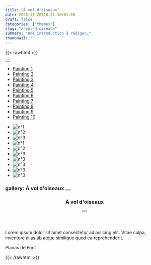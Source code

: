 ```yaml
---
title: "À vol d'oiseaux"
date: 2020-11-20T10:31:10+01:00
draft: false
categories: ["themes"]
slug: "a-vol-d-oiseaux"
summary: "Une introduction à rédiger…"
thumbnail: ""
---
```


{{< rawhtml >}}
<div class="float-sidenav js-float-sidenav" id="float-sidenav-1">
    <nav class="float-sidenav__nav">
      <button class="reset float-sidenav__close-btn js-float-sidenav__close-btn js-tab-focus" aria-label="Close page navigation">
        <svg class="icon" viewBox="0 0 16 16"><g stroke-width="1" stroke="currentColor" fill="none" stroke-linecap="round" stroke-linejoin="round" stroke-miterlimit="10"><line x1="13.5" y1="2.5" x2="2.5" y2="13.5"></line><line x1="2.5" y1="2.5" x2="13.5" y2="13.5"></line></g></svg>
      </button>
      <ul class="float-sidenav__list js-float-sidenav__list">
        <li class="float-sidenav__item">
          <a href="#peinture-1" class="float-sidenav__link js-smooth-scroll">
            <span class="float-sidenav__label">Painting 1</span>
            <span aria-hidden="true" class="float-sidenav__marker"></span>
          </a>
        </li>
        <li class="float-sidenav__item">
          <a href="#peinture-2" class="float-sidenav__link js-smooth-scroll">
            <span class="float-sidenav__label">Painting 2</span>
            <span aria-hidden="true" class="float-sidenav__marker"></span>
          </a>
        </li>
        <li class="float-sidenav__item">
          <a href="#peinture-3" class="float-sidenav__link js-smooth-scroll">
            <span class="float-sidenav__label">Painting 3</span>
            <span aria-hidden="true" class="float-sidenav__marker"></span>
          </a>
        </li>
        <li class="float-sidenav__item">
          <a href="#peinture-4" class="float-sidenav__link js-smooth-scroll">
            <span class="float-sidenav__label">Painting 4</span>
            <span aria-hidden="true" class="float-sidenav__marker"></span>
          </a>
        </li>
        <li class="float-sidenav__item">
          <a href="#peinture-5" class="float-sidenav__link js-smooth-scroll">
            <span class="float-sidenav__label">Painting 5</span>
            <span aria-hidden="true" class="float-sidenav__marker"></span>
          </a>
        </li>
        <li class="float-sidenav__item">
          <a href="#peinture-6" class="float-sidenav__link js-smooth-scroll">
            <span class="float-sidenav__label">Painting 6</span>
            <span aria-hidden="true" class="float-sidenav__marker"></span>
          </a>
        </li>
        <li class="float-sidenav__item">
          <a href="#peinture-7" class="float-sidenav__link js-smooth-scroll">
            <span class="float-sidenav__label">Painting 7</span>
            <span aria-hidden="true" class="float-sidenav__marker"></span>
          </a>
        </li>
        <li class="float-sidenav__item">
          <a href="#peinture-8" class="float-sidenav__link js-smooth-scroll">
            <span class="float-sidenav__label">Painting 8</span>
            <span aria-hidden="true" class="float-sidenav__marker"></span>
          </a>
        </li>
        <li class="float-sidenav__item">
          <a href="#peinture-9" class="float-sidenav__link js-smooth-scroll">
            <span class="float-sidenav__label">Painting 9</span>
            <span aria-hidden="true" class="float-sidenav__marker"></span>
          </a>
        </li>
        <li class="float-sidenav__item">
          <a href="#peinture-10" class="float-sidenav__link js-smooth-scroll">
            <span class="float-sidenav__label">Painting 10</span>
            <span aria-hidden="true" class="float-sidenav__marker"></span>
          </a>
        </li>
      </ul>
    </nav>
</div>
<!-- <button class="btn btn--subtle margin-bottom-md hide@md" aria-controls="float-sidenav-1">Show Page Navigation</button> -->
<ul class="parent js-float-sidenav-target">
    <li id="peinture-1" class="child">
      <img src="en-vol-01.jpg" alt="n°1">
    </li>
    <li id="peinture-2" class="child">
      <img src="en-vol-02.jpg" alt="n°2">
    </li>
    <li id="peinture-3" class="child">
      <img src="en-vol-03.jpg" alt="n°3">
    </li>
    <li id="peinture-4" class="child">
      <img src="en-vol-04.jpg" alt="n°1">
    </li>
    <li id="peinture-5" class="child">
      <img src="en-vol-05.jpg" alt="n°2">
    </li>
    <li id="peinture-6" class="child">
      <img src="en-vol-06.jpg" alt="n°3">
    </li>
    <li id="peinture-7" class="child">
      <img src="en-vol-07.jpg" alt="n°3">
    </li>
    <li id="peinture-8" class="child">
      <img src="en-vol-08.jpg" alt="n°3">
    </li>
    <li id="peinture-9" class="child">
      <img src="en-vol-09.jpg" alt="n°3">
    </li>
    <li id="peinture-10" class="child">
      <img src="en-vol-10.jpg" alt="n°3">
    </li>
</ul>
<h3 class="gallery__title-block" aria-controls="modal-full-width">
<span class="gallery__title-prefix">gallery: </span>
<span class="gallery__title">À vol d'oiseaux</span>
<button class="gallery__title-trigger">
  <svg class="icon" viewBox="0 0 20 20">
    <title>Open the window</title>
    <g fill="none" stroke="currentColor" stroke-miterlimit="10" stroke-width="1" stroke-linecap="round" stroke-linejoin="round">
      <line x1="3" y1="3" x2="15" y2="15" />
      <line x1="15" y1="3" x2="3" y2="15" />
    </g>
  </svg>
</button>
</h3>
<div class="modal modal--animate-fade bg-contrast-higher bg-opacity-90% js-modal" id="modal-full-width">
<div class="modal__content bg height-100% flex flex-column flex-center" role="alertdialog" aria-labelledby="modal-title" aria-describedby="modal-description">
  <div class="">
    <header class="padding-y-sm padding-x-md flex items-center justify-between">
      <h3 class="gallery__title" id="modal-title">À vol d'oiseaux</h3>
      <button class="reset modal__close-btn modal__close-btn--inner js-modal__close js-tab-focus">
        <svg class="icon" viewBox="0 0 20 20">
          <title>Close the windom</title>
          <g fill="none" stroke="currentColor" stroke-miterlimit="10" stroke-width="2" stroke-linecap="round" stroke-linejoin="round">
            <line x1="3" y1="3" x2="17" y2="17" />
            <line x1="17" y1="3" x2="3" y2="17" />
          </g>
        </svg>
      </button>
    </header>
    <article class="padding-y-sm padding-x-md flex-grow overflow-auto">
      <div class="text-component v-space-md line-height-lg">
        <p class="drop-cap gallery__desc-first-line" id="modal-description">Lorem ipsum dolor sit amet consectetur adipisicing elit. Vitae culpa, inventore alias ab atque similique quod ea reprehenderit.</p>
        <p class="signature">Planas de Font</p>
      </div>
    </article>
  </div>
</div> 
</div>
{{< /rawhtml >}}